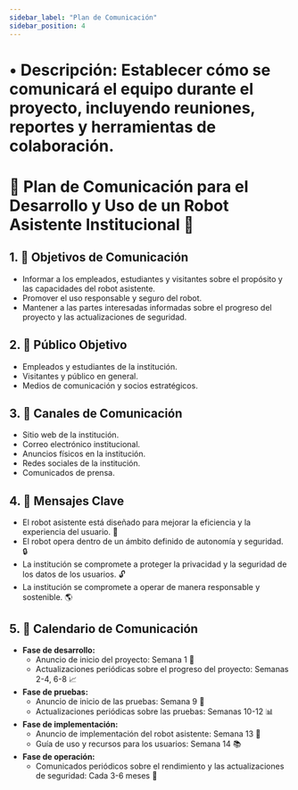 ```yaml
---
sidebar_label: "Plan de Comunicación"
sidebar_position: 4
---
```


# •	Descripción: Establecer cómo se comunicará el equipo durante el proyecto, incluyendo reuniones, reportes y herramientas de colaboración.

# 📣 Plan de Comunicación para el Desarrollo y Uso de un Robot Asistente Institucional 🤖

## 1. 🎯 Objetivos de Comunicación

- Informar a los empleados, estudiantes y visitantes sobre el propósito y las capacidades del robot asistente.
- Promover el uso responsable y seguro del robot.
- Mantener a las partes interesadas informadas sobre el progreso del proyecto y las actualizaciones de seguridad.

## 2. 👥 Público Objetivo

- Empleados y estudiantes de la institución.
- Visitantes y público en general.
- Medios de comunicación y socios estratégicos.

## 3. 📡 Canales de Comunicación

- Sitio web de la institución.
- Correo electrónico institucional.
- Anuncios físicos en la institución.
- Redes sociales de la institución.
- Comunicados de prensa.

## 4. 📢 Mensajes Clave

- El robot asistente está diseñado para mejorar la eficiencia y la experiencia del usuario. 💼
- El robot opera dentro de un ámbito definido de autonomía y seguridad. 🔒
- La institución se compromete a proteger la privacidad y la seguridad de los datos de los usuarios. 🔓
- La institución se compromete a operar de manera responsable y sostenible. 🌎

## 5. 📅 Calendario de Comunicación

- **Fase de desarrollo:**
  - Anuncio de inicio del proyecto: Semana 1 🚦
  - Actualizaciones periódicas sobre el progreso del proyecto: Semanas 2-4, 6-8 📈
- **Fase de pruebas:**
  - Anuncio de inicio de las pruebas: Semana 9 🔬
  - Actualizaciones periódicas sobre las pruebas: Semanas 10-12 📊
- **Fase de implementación:**
  - Anuncio de implementación del robot asistente: Semana 13 🌟
  - Guía de uso y recursos para los usuarios: Semana 14 📚
- **Fase de operación:**
  - Comunicados periódicos sobre el rendimiento y las actualizaciones de seguridad: Cada 3-6 meses 📰
